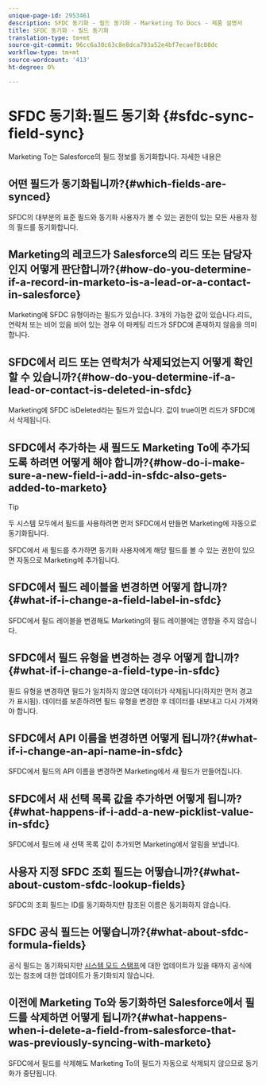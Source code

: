 ```yaml
---
unique-page-id: 2953461
description: SFDC 동기화 - 필드 동기화 - Marketing To Docs - 제품 설명서
title: SFDC 동기화 - 필드 동기화
translation-type: tm+mt
source-git-commit: 96cc6a30c63c8e8dca793a52e4bf7ecaef8c08dc
workflow-type: tm+mt
source-wordcount: '413'
ht-degree: 0%

---
```



# SFDC 동기화:필드 동기화 {#sfdc-sync-field-sync}

Marketing To는 Salesforce의 필드 정보를 동기화합니다. 자세한 내용은

## 어떤 필드가 동기화됩니까?{#which-fields-are-synced}

SFDC의 대부분의 표준 필드와 동기화 사용자가 볼 수 있는 권한이 있는 모든 사용자 정의 필드를 동기화합니다.

## Marketing의 레코드가 Salesforce의 리드 또는 담당자인지 어떻게 판단합니까?{#how-do-you-determine-if-a-record-in-marketo-is-a-lead-or-a-contact-in-salesforce}

Marketing에 SFDC 유형이라는 필드가 있습니다. 3개의 가능한 값이 있습니다.리드, 연락처 또는 비어 있음 비어 있는 경우 이 마케팅 리드가 SFDC에 존재하지 않음을 의미합니다.

## SFDC에서 리드 또는 연락처가 삭제되었는지 어떻게 확인할 수 있습니까?{#how-do-you-determine-if-a-lead-or-contact-is-deleted-in-sfdc}

Marketing에 SFDC isDeleted라는 필드가 있습니다. 값이 true이면 리드가 SFDC에서 삭제됩니다.

## SFDC에서 추가하는 새 필드도 Marketing To에 추가되도록 하려면 어떻게 해야 합니까?{#how-do-i-make-sure-a-new-field-i-add-in-sfdc-also-gets-added-to-marketo}

>[!TIP]
>
>두 시스템 모두에서 필드를 사용하려면 먼저 SFDC에서 만들면 Marketing에 자동으로 동기화됩니다.

SFDC에서 새 필드를 추가하면 동기화 사용자에게 해당 필드를 볼 수 있는 권한이 있으면 자동으로 Marketing에 추가됩니다.

## SFDC에서 필드 레이블을 변경하면 어떻게 합니까?{#what-if-i-change-a-field-label-in-sfdc}

SFDC에서 필드 레이블을 변경해도 Marketing의 필드 레이블에는 영향을 주지 않습니다.

## SFDC에서 필드 유형을 변경하는 경우 어떻게 합니까?{#what-if-i-change-a-field-type-in-sfdc}

필드 유형을 변경하면 필드가 일치하지 않으면 데이터가 삭제됩니다(하지만 먼저 경고가 표시됨). 데이터를 보존하려면 필드 유형을 변경한 후 데이터를 내보내고 다시 가져와야 합니다.

## SFDC에서 API 이름을 변경하면 어떻게 됩니까?{#what-if-i-change-an-api-name-in-sfdc}

SFDC에서 필드의 API 이름을 변경하면 Marketing에서 새 필드가 만들어집니다.

## SFDC에서 새 선택 목록 값을 추가하면 어떻게 됩니까?{#what-happens-if-i-add-a-new-picklist-value-in-sfdc}

SFDC에서 필드에 새 선택 목록 값이 추가되면 Marketing에서 알림을 보냅니다.

## 사용자 지정 SFDC 조회 필드는 어떻습니까?{#what-about-custom-sfdc-lookup-fields}

SFDC의 조회 필드는 ID를 동기화하지만 참조된 이름은 동기화하지 않습니다.

## SFDC 공식 필드는 어떻습니까?{#what-about-sfdc-formula-fields}

공식 필드는 동기화되지만 [시스템 모드 스탬프](https://help.salesforce.com/apex/HTViewSolution?id=000193203&amp;language=en_US)에 대한 업데이트가 있을 때까지 공식에 있는 참조에 대한 업데이트가 동기화되지 않습니다.

## 이전에 Marketing To와 동기화하던 Salesforce에서 필드를 삭제하면 어떻게 됩니까?{#what-happens-when-i-delete-a-field-from-salesforce-that-was-previously-syncing-with-marketo}

SFDC에서 필드를 삭제해도 Marketing To의 필드가 자동으로 삭제되지 않으므로 동기화가 중단됩니다.

